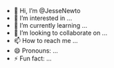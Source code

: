 - 👋 Hi, I’m @JesseNewto
- 👀 I’m interested in ...
- 🌱 I’m currently learning ...
- 💞️ I’m looking to collaborate on ...
- 📫 How to reach me ...
- 😄 Pronouns: ...
- ⚡ Fun fact: ...

<!---
JesseNewto/JesseNewto is a ✨ special ✨ repository because its `README.md` (this file) appears on your GitHub profile.
You can click the Preview link to take a look at your changes.
--->
